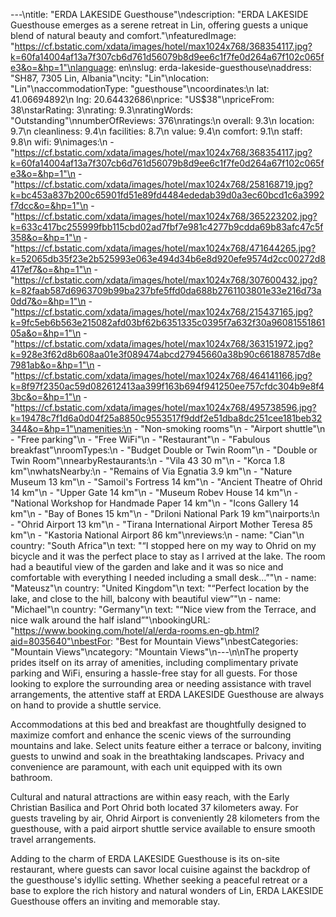 ---\ntitle: "ERDA LAKESIDE Guesthouse"\ndescription: "ERDA LAKESIDE Guesthouse emerges as a serene retreat in Lin, offering guests a unique blend of natural beauty and comfort."\nfeaturedImage: "https://cf.bstatic.com/xdata/images/hotel/max1024x768/368354117.jpg?k=60fa14004af13a7f307cb6d761d56079b8d9ee6c1f7fe0d264a67f102c065fe3&o=&hp=1"\nlanguage: en\nslug: erda-lakeside-guesthouse\naddress: "SH87, 7305 Lin, Albania"\ncity: "Lin"\nlocation: "Lin"\naccommodationType: "guesthouse"\ncoordinates:\n  lat: 41.06694892\n  lng: 20.64432686\nprice: "US$38"\npriceFrom: 38\nstarRating: 3\nrating: 9.3\nratingWords: "Outstanding"\nnumberOfReviews: 376\nratings:\n  overall: 9.3\n  location: 9.7\n  cleanliness: 9.4\n  facilities: 8.7\n  value: 9.4\n  comfort: 9.1\n  staff: 9.8\n  wifi: 9\nimages:\n  - "https://cf.bstatic.com/xdata/images/hotel/max1024x768/368354117.jpg?k=60fa14004af13a7f307cb6d761d56079b8d9ee6c1f7fe0d264a67f102c065fe3&o=&hp=1"\n  - "https://cf.bstatic.com/xdata/images/hotel/max1024x768/258168719.jpg?k=bc453a837b200c65901fd51e89fd4484ededab39d0a3ec60bcd1c6a3992f7dcc&o=&hp=1"\n  - "https://cf.bstatic.com/xdata/images/hotel/max1024x768/365223202.jpg?k=633c417bc255999fbb115cbd02ad7fbf7e981c4277b9cdda69b83afc47c5f358&o=&hp=1"\n  - "https://cf.bstatic.com/xdata/images/hotel/max1024x768/471644265.jpg?k=52065db35f23e2b525993e063e494d34b6e8d920efe9574d2cc00272d8417ef7&o=&hp=1"\n  - "https://cf.bstatic.com/xdata/images/hotel/max1024x768/307600432.jpg?k=82faab587d6963709b99ba237bfe5ffd0da688b2761103801e33e216d73a0dd7&o=&hp=1"\n  - "https://cf.bstatic.com/xdata/images/hotel/max1024x768/215437165.jpg?k=9fc5eb6b563e215082afd03bf62b6351335c0395f7a632f30a9608155186105a&o=&hp=1"\n  - "https://cf.bstatic.com/xdata/images/hotel/max1024x768/363151972.jpg?k=928e3f62d8b608aa01e3f089474abcd27945660a38b90c661887857d8e7981ab&o=&hp=1"\n  - "https://cf.bstatic.com/xdata/images/hotel/max1024x768/464141166.jpg?k=8f97f2350ac59d082612413aa399f163b694f941250ee757cfdc304b9e8f43bc&o=&hp=1"\n  - "https://cf.bstatic.com/xdata/images/hotel/max1024x768/495738596.jpg?k=19478c7f1d6a0d04f25a8850c9553517f9ddf2e51dba8dc251cee181beb32344&o=&hp=1"\namenities:\n  - "Non-smoking rooms"\n  - "Airport shuttle"\n  - "Free parking"\n  - "Free WiFi"\n  - "Restaurant"\n  - "Fabulous breakfast"\nroomTypes:\n  - "Budget Double or Twin Room"\n  - "Double or Twin Room"\nnearbyRestaurants:\n  - "Vila 43 30 m"\n  - "Korca 1.8 km"\nwhatsNearby:\n  - "Remains of Via Egnatia 3.9 km"\n  - "Nature Museum 13 km"\n  - "Samoil's Fortress 14 km"\n  - "Ancient Theatre of Ohrid 14 km"\n  - "Upper Gate 14 km"\n  - "Museum Robev House 14 km"\n  - "National Workshop for Handmade Paper 14 km"\n  - "Icons Gallery 14 km"\n  - "Bay of Bones 15 km"\n  - "Driloni National Park 19 km"\nairports:\n  - "Ohrid Airport 13 km"\n  - "Tirana International Airport Mother Teresa 85 km"\n  - "Kastoria National Airport 86 km"\nreviews:\n  - name: "Cian"\n    country: "South Africa"\n    text: "“I stopped here on my way to Ohrid on my bicycle and it was the perfect place to stay as I arrived at the lake. The room had a beautiful view of the garden and lake and it was so nice and comfortable with everything I needed including a small desk...”"\n  - name: "Mateusz"\n    country: "United Kingdom"\n    text: "“Perfect location by the lake, and close to the hill, balcony with beautiful view”"\n  - name: "Michael"\n    country: "Germany"\n    text: "“Nice view from the Terrace, and nice walk around the half island”"\nbookingURL: "https://www.booking.com/hotel/al/erda-rooms.en-gb.html?aid=8035640"\nbestFor: "Best for Mountain Views"\nbestCategories: "Mountain Views"\ncategory: "Mountain Views"\n---\n\nThe property prides itself on its array of amenities, including complimentary private parking and WiFi, ensuring a hassle-free stay for all guests. For those looking to explore the surrounding area or needing assistance with travel arrangements, the attentive staff at ERDA LAKESIDE Guesthouse are always on hand to provide a shuttle service.

Accommodations at this bed and breakfast are thoughtfully designed to maximize comfort and enhance the scenic views of the surrounding mountains and lake. Select units feature either a terrace or balcony, inviting guests to unwind and soak in the breathtaking landscapes. Privacy and convenience are paramount, with each unit equipped with its own bathroom.

Cultural and natural attractions are within easy reach, with the Early Christian Basilica and Port Ohrid both located 37 kilometers away. For guests traveling by air, Ohrid Airport is conveniently 28 kilometers from the guesthouse, with a paid airport shuttle service available to ensure smooth travel arrangements.

Adding to the charm of ERDA LAKESIDE Guesthouse is its on-site restaurant, where guests can savor local cuisine against the backdrop of the guesthouse's idyllic setting. Whether seeking a peaceful retreat or a base to explore the rich history and natural wonders of Lin, ERDA LAKESIDE Guesthouse offers an inviting and memorable stay.